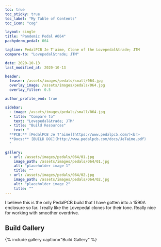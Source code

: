 ```yaml
---
toc: true
toc_sticky: true
toc_label: "My Table of Contents"
toc_icon: "cog"

layout: single
title: "Pandemic Pedal #064"
pachyderm_pedal: 064

tagline: PedalPCB Je T'aime, Clone of the Lovepedal&trade; JTM
compare-to: "Lovepedal&trade; JTM"

date: 2020-10-13
last_modified_at: 2020-10-13

header:
  teaser: /assets/images/pedals/small/064.jpg
  overlay_image: /assets/images/pedals/064.jpg
  overlay_filter: 0.5

author_profile_end: true

sidebar:
  - image: /assets/images/pedals/small/064.jpg
  - title: "Compare to"
    text: "Lovepedal&trade; JTM"
  - title: "Build Resources"
    text: "
  **PCB:** [PedalPCB Je T'aime](https://www.pedalpcb.com/)<br>
  **Docs:** [BUILD DOC](http://www.pedalpcb.com/docs/JeTaime.pdf)
  "

gallery:
  - url: /assets/images/pedals/064/01.jpg
    image_path: /assets/images/pedals/064/01.jpg
    alt: "placeholder image 1"
    title: ""
  - url: /assets/images/pedals/064/02.jpg
    image_path: /assets/images/pedals/064/02.jpg
    alt: "placeholder image 2"
    title: ""
---
```


I believe this is the only PedalPCB build that I have gotten into a 1590A enclosure so far. I really like the Lovepedal clones for their tone. Really nice for working with smoother overdrive.

## Build Gallery

{% include gallery caption="Build Gallery" %}